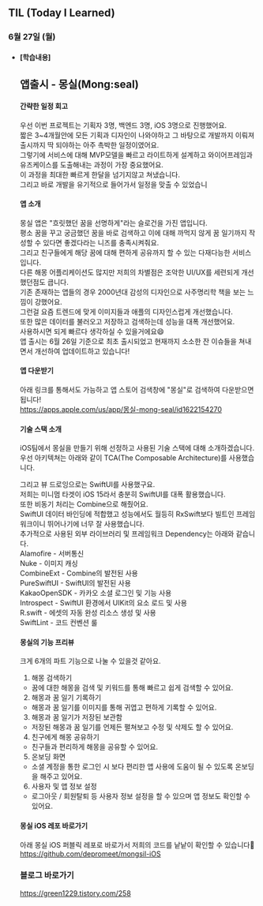 ## TIL (Today I Learned)

### 6월 27일 (월)   

- #### [학습내용]    
  ## 앱출시 - 몽실(Mong:seal) 
  #### 간략한 일정 회고   
  우선 이번 프로젝트는 기획자 3명, 백엔드 3명, iOS 3명으로 진행했어요.   
  짧은 3~4개월안에 모든 기획과 디자인이 나와야하고 그 바탕으로 개발까지 이뤄져 출시까지 딱 되야하는 아주 촉박한 일정이였어요.   
  그렇기에 서비스에 대해 MVP모델을 빠르고 라이트하게 설계하고 와이어프레임과 유즈케이스를 도출해내는 과정이 가장 중요했어요.   
  이 과정을 최대한 빠르게 한달을 넘기지않고 쳐냈습니다.   
  그리고 바로 개발을 유기적으로 들어가서 일정을 맞출 수 있었습니   

  #### 앱 소개   

  몽실 앱은 "흐릿했던 꿈을 선명하게"라는 슬로건을 가진 앱입니다.   
  평소 꿈을 꾸고 궁금했던 꿈을 바로 검색하고 이에 대해 까먹지 않게 꿈 일기까지 작성할 수 있다면 좋겠다라는 니즈를 충족시켜줘요.   
  그리고 친구들에게 해당 꿈에 대해 편하게 공유까지 할 수 있는 다재다능한 서비스입니다.   
  다른 해몽 어플리케이션도 많지만 저희의 차별점은 조악한 UI/UX를 세련되게 개선했던점도 큽니다.   
  기존 존재하는 앱들의 경우 2000년대 감성의 디자인으로 사주명리학 책을 보는 느낌이 강했어요.   
  그런걸 요즘 트렌드에 맞게 이미지들과 애플의 디자인스럽게 개선했습니다.   
  또한 많은 데이터를 불러오고 저장하고 검색하는데 성능을 대폭 개선했어요.   
  사용하시면 되게 빠르다 생각하실 수 있을거에요😄   
  앱 출시는 6월 26일 기준으로 최초 출시되었고 현재까지 소소한 잔 이슈들을 쳐내면서 개선하여 업데이트하고 있습니다!   

  #### 앱 다운받기   

  아래 링크를 통해서도 가능하고 앱 스토어 검색창에 "몽실"로 검색하여 다운받으면 됩니다!   
  https://apps.apple.com/us/app/몽실-mong-seal/id1622154270    

  #### 기술 스택 소개   

  iOS팀에서 몽실을 만들기 위해 선정하고 사용된 기술 스택에 대해 소개하겠습니다.   
  우선 아키텍쳐는 아래와 같이 TCA(The Composable Architecture)를 사용했습니다.   

  그리고 뷰 드로잉으로는 SwiftUI를 사용했구요.   
  저희는 미니멈 타겟이 iOS 15라서 충분히 SwiftUI를 대폭 활용했습니다.  
  또한 비동기 처리는 Combine으로 해줬어요.  
  SwiftUI 데이터 바인딩에 적합했고 성능에서도 월등히 RxSwift보다 빌트인 프레임워크이니 뛰어나기에 너무 잘 사용했습니다.   
  추가적으로 사용된 외부 라이브러리 및 프레임워크 Dependency는 아래와 같습니다.   
  Alamofire - 서버통신   
  Nuke - 이미지 캐싱   
  CombineExt - Combine의 발전된 사용   
  PureSwiftUI - SwiftUI의 발전된 사용   
  KakaoOpenSDK - 카카오 소셜 로그인 및 기능 사용   
  Introspect - SwiftUI 환경에서 UIKit의 요소 로드 및 사용   
  R.swift - 에셋의 자동 완성 리소스 생성 및 사용   
  SwiftLint - 코드 컨벤션 룰   

  #### 몽실의 기능 프리뷰   

  크게 6개의 파트 기능으로 나눌 수 있을것 같아요.   
  1. 해몽 검색하기   
  - 꿈에 대한 해몽을 검색 및 키워드를 통해 빠르고 쉽게 검색할 수 있어요.   

  2. 해몽과 꿈 일기 기록하기   
  - 해몽과 꿈 일기를 이미지를 통해 귀엽고 편하게 기록할 수 있어요.   

  3. 해몽과 꿈 일기가 저장된 보관함   
  - 저장된 해몽과 꿈 일기를 언제든 펼쳐보고 수정 및 삭제도 할 수 있어요.   

  4. 친구에게 해몽 공유하기   
  - 친구들과 편리하게 해몽을 공유할 수 있어요.   

  5. 온보딩 화면   
  - 소셜 계정을 통한 로그인 시 보다 편리한 앱 사용에 도움이 될 수 있도록 온보딩을 해주고 있어요.   

  6. 사용자 및 앱 정보 설정    
  - 로그아웃 / 회원탈퇴 등 사용자 정보 설정을 할 수 있으며 앱 정보도 확인할 수 있어요.    

  #### 몽실 iOS 레포 바로가기    

  아래 몽실 iOS 퍼블릭 레포로 바로가서 저희의 코드를 낱낱이 확인할 수 있습니다🙌   
  https://github.com/depromeet/mongsil-iOS   
  
  ### 블로그 바로가기
  https://green1229.tistory.com/258   
